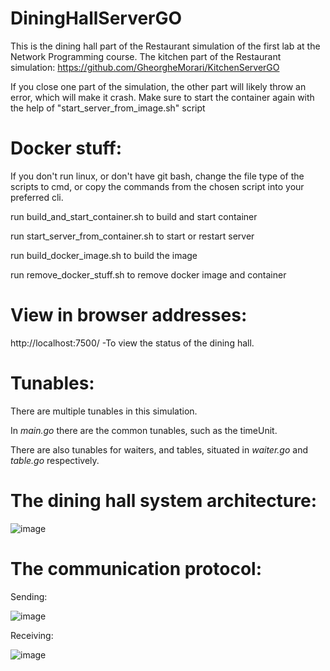 # DiningHallServerGO

This is the dining hall part of the Restaurant simulation of the first lab at the Network Programming course. The
kitchen part of the Restaurant simulation: https://github.com/GheorgheMorari/KitchenServerGO

If you close one part of the simulation, the other part will likely throw an error, which will make it crash. Make sure to start the container again with the help of "start_server_from_image.sh" script

# Docker stuff:

If you don't run linux, or don't have git bash, change the file type of the scripts to cmd, or copy the commands from
the chosen script into your preferred cli.

run build_and_start_container.sh to build and start container

run start_server_from_container.sh to start or restart server

run build_docker_image.sh to build the image

run remove_docker_stuff.sh to remove docker image and container

# View in browser addresses:

http://localhost:7500/ -To view the status of the dining hall.

# Tunables:
There are multiple tunables in this simulation.

In _main.go_ there are the common tunables, such as the timeUnit.

There are also tunables for waiters, and tables, situated in _waiter.go_ and _table.go_ respectively.

# The dining hall system architecture:

![image](https://user-images.githubusercontent.com/53918731/133939450-7ce8bc35-0286-4d3d-951e-eb51d71869a2.png)

# The communication protocol:

Sending:

![image](https://user-images.githubusercontent.com/53918731/134770671-331833ae-bdf9-4983-95e4-1e213836c4f7.png)

Receiving:

![image](https://user-images.githubusercontent.com/53918731/133939490-04ea0dd2-96cd-4458-a31d-df68c66ca409.png)
